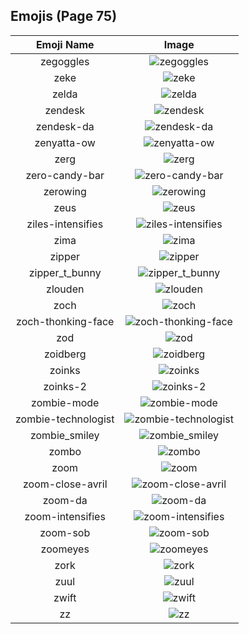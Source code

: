 
  ## Emojis (Page 75)
  |Emoji Name|Image|
  | :-: | :-: |
  |zegoggles| ![zegoggles](/output/zegoggles.png)|
  |zeke| ![zeke](/output/zeke.png)|
  |zelda| ![zelda](/output/zelda.png)|
  |zendesk| ![zendesk](/output/zendesk.png)|
  |zendesk-da| ![zendesk-da](/output/zendesk-da.png)|
  |zenyatta-ow| ![zenyatta-ow](/output/zenyatta-ow.png)|
  |zerg| ![zerg](/output/zerg.png)|
  |zero-candy-bar| ![zero-candy-bar](/output/zero-candy-bar.png)|
  |zerowing| ![zerowing](/output/zerowing.png)|
  |zeus| ![zeus](/output/zeus.jpg)|
  |ziles-intensifies| ![ziles-intensifies](/output/ziles-intensifies.gif)|
  |zima| ![zima](/output/zima.png)|
  |zipper| ![zipper](/output/zipper.png)|
  |zipper_t_bunny| ![zipper_t_bunny](/output/zipper_t_bunny.png)|
  |zlouden| ![zlouden](/output/zlouden.png)|
  |zoch| ![zoch](/output/zoch.png)|
  |zoch-thonking-face| ![zoch-thonking-face](/output/zoch-thonking-face.png)|
  |zod| ![zod](/output/zod.jpg)|
  |zoidberg| ![zoidberg](/output/zoidberg.png)|
  |zoinks| ![zoinks](/output/zoinks.png)|
  |zoinks-2| ![zoinks-2](/output/zoinks-2.png)|
  |zombie-mode| ![zombie-mode](/output/zombie-mode.gif)|
  |zombie-technologist| ![zombie-technologist](/output/zombie-technologist.png)|
  |zombie_smiley| ![zombie_smiley](/output/zombie_smiley.png)|
  |zombo| ![zombo](/output/zombo.gif)|
  |zoom| ![zoom](/output/zoom.png)|
  |zoom-close-avril| ![zoom-close-avril](/output/zoom-close-avril.gif)|
  |zoom-da| ![zoom-da](/output/zoom-da.png)|
  |zoom-intensifies| ![zoom-intensifies](/output/zoom-intensifies.gif)|
  |zoom-sob| ![zoom-sob](/output/zoom-sob.png)|
  |zoomeyes| ![zoomeyes](/output/zoomeyes.png)|
  |zork| ![zork](/output/zork.jpg)|
  |zuul| ![zuul](/output/zuul.png)|
  |zwift| ![zwift](/output/zwift.png)|
  |zz| ![zz](/output/zz.png)|
  